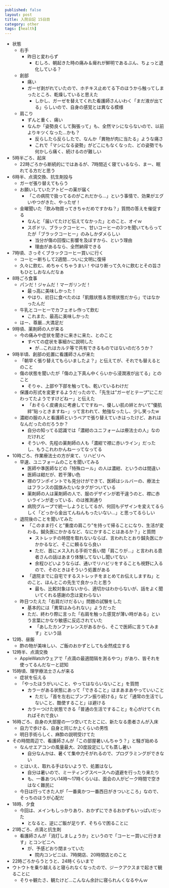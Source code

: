 ```yaml
---
published: false
layout: post
title: 入院日記 15日目
category: other
tags: [health]
---
```


- 状態
  - 右手
    - 昨日と変わらず
      - むしろ、朝起きた時の痛み＆痺れが鮮明であるぶん、ちょっと退化している？
  - 創部
    - 痛い
    - ガーゼ剥がれていたので、ホチキス止めてる下のほうから触ってしまったところ、乾燥していると思えた
      - しかし、ガーゼを替えてくれた看護師さんいわく「まだ液が出てる」らしいので、自身の感覚とは異なる模様
  - 肩こり
    - ずんと重く、痛い
    - なんか「姿勢良くして胸張って」も、全然マシにならないので、以前よりキツくなった…かも？
      - 反らしたら反らしたで、なんか「異物が肉に当たる」ような痛さ
      - これで「マシになる姿勢」がどこにもなくなった、どの姿勢でも何かしら痛く、続けるのが難しい
- 5時半ごろ、起床
  - 22時ごろから断続的にではあるが、7時間近く寝ているなら、まー、眠れてる方だと思う
- 6時半、点滴交換、抗生剤投与
  - ガーゼ張り替えてもらう
  - お願いしていたアトピーの薬が届く
    - 「この病院で扱ってるのがこれだから…」という事情で、効果がエグいやつがきた、やったぜ！
  - 金曜聞いた「飲み物買ってきちゃだめですかね？」質問の答えを催促する
    - なんと「届いてたけど伝えてなかった」とのこと、オイｗ
    - スポドリ、ブラックコーヒー、甘いコーヒーの3つを聞いてもらってたが「ブラックコーヒー」のみしかダメらしい
      - 当分が傷の回復に影響を及ぼすから、という理由
      - 理由があるなら、全然納得できる
- 7時頃、さっそくブラックコーヒー買いに行く
  - コーヒー断ちして2週間…ついに文明に復帰
  - 久々に飲む、めちゃくちゃうまい！やはり断って久々に飲むとその旨さもひとしおなんだなぁ
- 8時ごろ食事
  - パンだ！ジャムだ！マーガリンだ！
    - 最っ高に美味しかった！
    - やはり、初日に食べたのは「飢餓状態＆苦境状態だから」ではなかったんだ
  - 牛乳とコーヒーでカフェオレ作って飲む
    - これまた、最高に美味しかった
  - はー、尊厳…大満足だ
- 9時頃、薬剤師の人が来る
  - 今の痛みや症状を聞きに来きに来た、とのこと
    - すべての症状を事細かに説明した
      - が…これはカルテ等で共有できるものではないのだろうか？
- 9時半頃、創部の処置に看護師さんが来た
  - 「朝早く張り替えてもらいましたよ？」と伝えてが、それでも替えるとのこと
  - 傷の状態を聞いたが「傷の上下真ん中くらいから浸潤液が出てる」とのこと
    - そりゃ、上部や下部を触っても、乾いているわけだ
  - 保護の形式を変更するようだったので、「先生は”ガーゼとテープ”にこだわってたようですけどねー」と伝えた
    - 「おそらく皮膚炎に考慮してですねー、優しい肌の絆とかいて”優肌絆”貼っときますね−」って言われて、勉強なったし、少し笑ったw
  - 濃紺の服の人と看護師というペアで張り替えていきはったけど、あれはなんだったのだろうか？
    - 自分の知ってる認識では「濃紺のユニフォームは療法士の人」なのだけれど
    - そういや、先程の薬剤師の人も「濃紺で襟に赤いライン」だったし、もうこれわかんねーってなってる
- 10時ごろ、作業療法士の方が来て、リハビリへ
  - 早速、ユニフォームのことを聞いてみる
    - 医師や準医師などの「特殊ロール」の人は濃紺、というのは間違い
    - 医師は紺だが、若干薄い色
    - 襟のワンポイントでも見分けができて、医師はシルバーの、療法士はフランスの国旗みたいなタグがついている
    - 薬剤師の人は薬剤師の人で、服のデザインが若干違うのと、襟に赤いラインが走っている、のは推測通り
    - 病院グループで統一しようとしてるが、何回もデザインを変えてるらしく「どっから金出てんねんもったいない…」と思ってるらしい
  - 退院後のことを聞いてみた
    - 「このまま行くと”重度の肩こり”を持って帰ることになり、生活が変わる。鍼灸医にかかるなど、なにかすることはあるか？」と質問
      - ストレッチの時間を取れないならば、言われたとおり鍼灸医にかかかるなど、そこに頼るなら良い
      - ただ、首にメス入れる手術で長い間「肩こりが…」と言われる患者さんの話はあまり体験してないし聞いてない
      - 余程ひどいようならば、通いでリハビリをすることも視野に入るので、そのときはそういう処置がある
    - 「退院までに自宅でするストレッチをまとめてお伝えしますね」とのこと、ほんとこの先生で良かったと思う
      - 最も、比較対象はないから、適切かはわからないが、話をよく聞いてくれる感謝の念は変わらない
  - 昨日つたえた「右肩だけだるい」問題の試験をした
    - 基本的には「異常はみられない」ようだった
    - ただ、終わり際に言った「右肩を触った感覚が薄い時がある」という言葉にかなり敏感に反応されていた
      - 「あしたカンファレンスがあるから、そこで医師に言うてみます」という話
- 12時、昼飯
  - 酢の物が美味しい、ご飯のおかずとしても全然成立する
- 12時半、点滴交換
  - AppleWatchウェアで「点滴の最適間隔を測るやつ」があり、皆それを使ってるんだなーと認知
- 15時頃、理学療法士さんが来る
  - 症状を伝える
  - 「やったほうがいいこと、やってはならいないこと」を質問
    - カラーがある状態にあって「できること」はまあまあやっていいこと
      - ただし「首を左右にブンブン振り続ける」など「通常の生活でしないこと、酷使すること」は避ける
    - カラーつけた状態できる「普通の生活ですること」を心がけてくれればそれで良い
- 16時ごろ、自身の大部屋の一つ空いてたとこに、新たなる患者さんが入床
  - 自力で歩ける、自身と同じか上くらいの男性
  - 明日手術らしく、麻酔の説明受けてた
- その時間周辺で、看護師さんが「この部屋暑いんちゃう？」と騒ぎ始める
  - なんせエアコンの風量最大、20度設定にしても蒸し暑い
    - 自分なんかは、暑くて集中力そがれるので、プログラミングができない
  - とはいえ、取れる手はないようで、処置はなし
    - 自分は暑いので、ミーティングスペースへの退避を行ったり来たり
    - も、一番あつい14時〜17時くらいは、面会の人がピーク時間で空きはなく難民に
  - 今日は行ってきた人が「一番奥かつ一番西日がきついところ」なので、そっちのほうが心配だ
- 18時、夕食
  - 今回は、メインもしっかりあり、おかずにできるおかずもいっぱいだった
    - となると、逆にご飯が足りず、そちらで困ることに
- 21時ごろ、点滴と抗生剤
  - 看護師さんが「消灯しましょうか」というので「コーヒー買いに行きます」とコンビニへ
    - が、予感どおり閉まっていた
      - 院内コンビニは、7時開店、20時閉店とのこと
- 22時ごろからうとうと、24時くらいまで
- ウトウトを乗り越えると寝られなくなったので、ジークアクスまで起きて観ることに
  - そりゃ観たさ、観たけど…こんなん余計に寝られんくなるやんｗ
